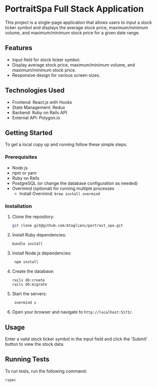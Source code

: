 # PortraitSpa Full Stack Application

This project is a single-page application that allows users to input a stock ticker symbol and displays the average stock price, maximum/minimum volume, and maximum/minimum stock price for a given date range.

## Features

- Input field for stock ticker symbol.
- Display average stock price, maximum/minimum volume, and maximum/minimum stock price.
- Responsive design for various screen sizes.

## Technologies Used

- Frontend: React.js with Hooks
- State Management: Redux
- Backend: Ruby on Rails API
- External API: Polygon.io

## Getting Started

To get a local copy up and running follow these simple steps.

### Prerequisites

- Node.js
- npm or yarn
- Ruby on Rails
- PostgreSQL (or change the database configuration as needed)
- Overmind (optional) for running multiple processes
  - Install Overmind: `brew install overmind`

### Installation

1. Clone the repository:

   ```sh
   git clone git@github.com:btagliani/portrait_spa.git
   ```

2. Install Ruby dependencies:

   ```sh
   bundle install
   ```

3. Install Node.js dependencies:

   ```sh
    npm install
    ```

4. Create the database:

   ```sh
   rails db:create
   rails db:migrate
   ```

5. Start the servers:

   ```sh
    overmind s
    ```

6. Open your browser and navigate to `http://localhost:5173/`.

## Usage

Enter a valid stock ticker symbol in the input field and click the 'Submit' button to view the stock data.

## Running Tests

To run tests, run the following command:

```sh
rspec
```
